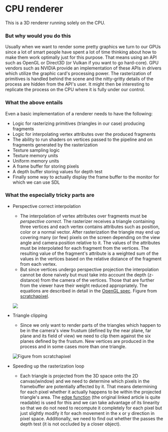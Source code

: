 # CPU renderer
This is a 3D renderer running solely on the CPU. 

### But why would you do this
Usually when we want to render some pretty graphics we turn to our GPUs since a lot of smart people have spent a lot of time thinking about how to make them work optimally just for this purpose. That means using an API such as OpenGL or Direct3D (or Vulkan if you want to go hard-core). GPU vendors such as NVIDIA provide an implementation of these APIs in drivers which utilize the graphic card's processing power. The rasterization of primitives is handled behind the scene and the nitty-gritty details of the process are hidden from the API's user. It might then be interesting to replicate the process on the CPU where it is fully under our control.

### What the above entails
Even a basic implementation of a renderer needs to have the following:
* Logic for rasterizing primitives (triangles in our case) producing fragments
* Logic for interpolating vertex attributes over the produced fragments
* The ability to run shaders on vertices passed to the pipeline and on fragments generated by the rasterization
* Texture sampling logic
* Texture memory units
* Uniform memory units
* A frame buffer for storing pixels
* A depth buffer storing values for depth test
* Finally some way to actually display the frame buffer to the monitor for which we can use SDL

### What the especially tricky parts are
* Perspective correct interpolation
  * The interpolation of vertex attributes over fragments must be *perspective correct*. The rasterizer receives a triangle containing three vertices and each vertex contains attributes such as position, color or a normal vector. After rasterization the triangle may end up covering many (or few) pixels on the screen depending on the view angle and camera position relative to it. The values of the attributes must be interpolated for each fragment from the vertices. The resulting value of the fragment's attribute is a weighted sum of the values in the vertices based on the relative distance of the fragment from each vertex.
  * But since vertices undergo perspective projection the interpolation cannot be done naively but must take into account the depth (z-distance) from the camera of the vertices. Those that are further from the viewer have their weight reduced appropriately. The equations are described in detail in the [OpenGL spec](https://www.khronos.org/registry/OpenGL/specs/gl/glspec44.core.pdf). Figure from [scratchapixel](https://www.scratchapixel.com/lessons/3d-basic-rendering/rasterization-practical-implementation/perspective-correct-interpolation-vertex-attributes).
  
  ![](https://www.scratchapixel.com/images/upload/rasterization/persp-correct-interpo4.png?)
  
* Triangle clipping
  * Since we only want to render parts of the triangles which happen to be in the camera's view frustum (defined by the near plane, far plane and its field of view) we need to clip them against the six planes defined by the frustum. New vertices are produced in the process and in some cases more than one triangle. 
  
  ![Figure from scratchapixel](https://i.imgur.com/JqIoysL.png)
  
* Speeding up the rasterization loop
  * Each triangle is projected from the 3D space onto the 2D canvas(window) and we need to determine which pixels in the framebuffer are potentially affected by it. That means determining for each pixel whether it actually happens to be within the projected triangle's area. The [edge function](https://www.cs.drexel.edu/~david/Classes/Papers/comp175-06-pineda.pdf) (the original linked article is quite readable) is used for this and we can take advantage of its linearity so that we do not need to recompute it completely for each pixel but just slightly modify it for each movement in the x or y direction in pixel space. Additionally, we need to find out whether the passes the depth test (it is not occluded by a closer object). 
